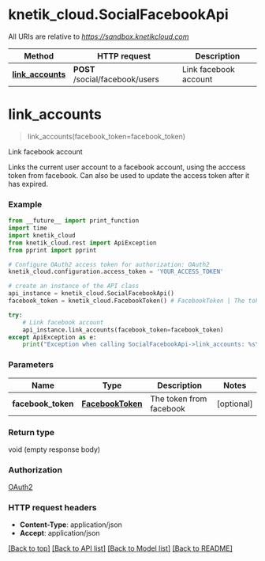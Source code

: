 # knetik_cloud.SocialFacebookApi

All URIs are relative to *https://sandbox.knetikcloud.com*

Method | HTTP request | Description
------------- | ------------- | -------------
[**link_accounts**](SocialFacebookApi.md#link_accounts) | **POST** /social/facebook/users | Link facebook account


# **link_accounts**
> link_accounts(facebook_token=facebook_token)

Link facebook account

Links the current user account to a facebook account, using the acccess token from facebook. Can also be used to update the access token after it has expired.

### Example 
```python
from __future__ import print_function
import time
import knetik_cloud
from knetik_cloud.rest import ApiException
from pprint import pprint

# Configure OAuth2 access token for authorization: OAuth2
knetik_cloud.configuration.access_token = 'YOUR_ACCESS_TOKEN'

# create an instance of the API class
api_instance = knetik_cloud.SocialFacebookApi()
facebook_token = knetik_cloud.FacebookToken() # FacebookToken | The token from facebook (optional)

try: 
    # Link facebook account
    api_instance.link_accounts(facebook_token=facebook_token)
except ApiException as e:
    print("Exception when calling SocialFacebookApi->link_accounts: %s\n" % e)
```

### Parameters

Name | Type | Description  | Notes
------------- | ------------- | ------------- | -------------
 **facebook_token** | [**FacebookToken**](FacebookToken.md)| The token from facebook | [optional] 

### Return type

void (empty response body)

### Authorization

[OAuth2](../README.md#OAuth2)

### HTTP request headers

 - **Content-Type**: application/json
 - **Accept**: application/json

[[Back to top]](#) [[Back to API list]](../README.md#documentation-for-api-endpoints) [[Back to Model list]](../README.md#documentation-for-models) [[Back to README]](../README.md)

